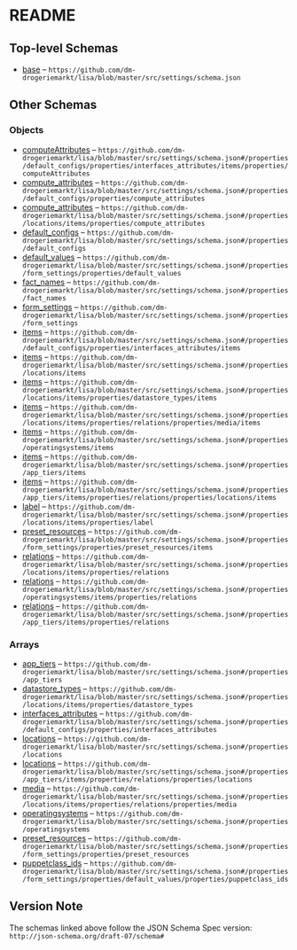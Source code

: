 # README

## Top-level Schemas

-   [base](./settings.md) – `https://github.com/dm-drogeriemarkt/lisa/blob/master/src/settings/schema.json`

## Other Schemas

### Objects

-   [computeAttributes](./settings-properties-default_configs-properties-interfaces_attributes-items-properties-computeattributes.md) – `https://github.com/dm-drogeriemarkt/lisa/blob/master/src/settings/schema.json#/properties/default_configs/properties/interfaces_attributes/items/properties/computeAttributes`
-   [compute_attributes](./settings-properties-default_configs-properties-compute_attributes.md) – `https://github.com/dm-drogeriemarkt/lisa/blob/master/src/settings/schema.json#/properties/default_configs/properties/compute_attributes`
-   [compute_attributes](./settings-properties-locations-items-properties-compute_attributes.md) – `https://github.com/dm-drogeriemarkt/lisa/blob/master/src/settings/schema.json#/properties/locations/items/properties/compute_attributes`
-   [default_configs](./settings-properties-default_configs.md) – `https://github.com/dm-drogeriemarkt/lisa/blob/master/src/settings/schema.json#/properties/default_configs`
-   [default_values](./settings-properties-form_settings-properties-default_values.md) – `https://github.com/dm-drogeriemarkt/lisa/blob/master/src/settings/schema.json#/properties/form_settings/properties/default_values`
-   [fact_names](./settings-properties-fact_names.md) – `https://github.com/dm-drogeriemarkt/lisa/blob/master/src/settings/schema.json#/properties/fact_names`
-   [form_settings](./settings-properties-form_settings.md) – `https://github.com/dm-drogeriemarkt/lisa/blob/master/src/settings/schema.json#/properties/form_settings`
-   [items](./settings-properties-default_configs-properties-interfaces_attributes-items.md) – `https://github.com/dm-drogeriemarkt/lisa/blob/master/src/settings/schema.json#/properties/default_configs/properties/interfaces_attributes/items`
-   [items](./settings-properties-locations-items.md) – `https://github.com/dm-drogeriemarkt/lisa/blob/master/src/settings/schema.json#/properties/locations/items`
-   [items](./settings-properties-locations-items-properties-datastore_types-items.md) – `https://github.com/dm-drogeriemarkt/lisa/blob/master/src/settings/schema.json#/properties/locations/items/properties/datastore_types/items`
-   [items](./settings-properties-locations-items-properties-relations-properties-media-items.md) – `https://github.com/dm-drogeriemarkt/lisa/blob/master/src/settings/schema.json#/properties/locations/items/properties/relations/properties/media/items`
-   [items](./settings-properties-operatingsystems-items.md) – `https://github.com/dm-drogeriemarkt/lisa/blob/master/src/settings/schema.json#/properties/operatingsystems/items`
-   [items](./settings-properties-app_tiers-items.md) – `https://github.com/dm-drogeriemarkt/lisa/blob/master/src/settings/schema.json#/properties/app_tiers/items`
-   [items](./settings-properties-app_tiers-items-properties-relations-properties-locations-items.md) – `https://github.com/dm-drogeriemarkt/lisa/blob/master/src/settings/schema.json#/properties/app_tiers/items/properties/relations/properties/locations/items`
-   [label](./settings-properties-locations-items-properties-label.md "These values will be visible on the host creation form") – `https://github.com/dm-drogeriemarkt/lisa/blob/master/src/settings/schema.json#/properties/locations/items/properties/label`
-   [preset_resources](./settings-properties-form_settings-properties-preset_resources-preset_resources.md) – `https://github.com/dm-drogeriemarkt/lisa/blob/master/src/settings/schema.json#/properties/form_settings/properties/preset_resources/items`
-   [relations](./settings-properties-locations-items-properties-relations.md) – `https://github.com/dm-drogeriemarkt/lisa/blob/master/src/settings/schema.json#/properties/locations/items/properties/relations`
-   [relations](./settings-properties-operatingsystems-items-properties-relations.md) – `https://github.com/dm-drogeriemarkt/lisa/blob/master/src/settings/schema.json#/properties/operatingsystems/items/properties/relations`
-   [relations](./settings-properties-app_tiers-items-properties-relations.md) – `https://github.com/dm-drogeriemarkt/lisa/blob/master/src/settings/schema.json#/properties/app_tiers/items/properties/relations`

### Arrays

-   [app_tiers](./settings-properties-app_tiers.md) – `https://github.com/dm-drogeriemarkt/lisa/blob/master/src/settings/schema.json#/properties/app_tiers`
-   [datastore_types](./settings-properties-locations-items-properties-datastore_types.md) – `https://github.com/dm-drogeriemarkt/lisa/blob/master/src/settings/schema.json#/properties/locations/items/properties/datastore_types`
-   [interfaces_attributes](./settings-properties-default_configs-properties-interfaces_attributes.md) – `https://github.com/dm-drogeriemarkt/lisa/blob/master/src/settings/schema.json#/properties/default_configs/properties/interfaces_attributes`
-   [locations](./settings-properties-locations.md) – `https://github.com/dm-drogeriemarkt/lisa/blob/master/src/settings/schema.json#/properties/locations`
-   [locations](./settings-properties-app_tiers-items-properties-relations-properties-locations.md) – `https://github.com/dm-drogeriemarkt/lisa/blob/master/src/settings/schema.json#/properties/app_tiers/items/properties/relations/properties/locations`
-   [media](./settings-properties-locations-items-properties-relations-properties-media.md) – `https://github.com/dm-drogeriemarkt/lisa/blob/master/src/settings/schema.json#/properties/locations/items/properties/relations/properties/media`
-   [operatingsystems](./settings-properties-operatingsystems.md) – `https://github.com/dm-drogeriemarkt/lisa/blob/master/src/settings/schema.json#/properties/operatingsystems`
-   [preset_resources](./settings-properties-form_settings-properties-preset_resources.md "A set of attributes that can be assigned to a host with one click on a form element") – `https://github.com/dm-drogeriemarkt/lisa/blob/master/src/settings/schema.json#/properties/form_settings/properties/preset_resources`
-   [puppetclass_ids](./settings-properties-form_settings-properties-default_values-properties-puppetclass_ids.md "Puppetclass global ids from Foreman") – `https://github.com/dm-drogeriemarkt/lisa/blob/master/src/settings/schema.json#/properties/form_settings/properties/default_values/properties/puppetclass_ids`

## Version Note

The schemas linked above follow the JSON Schema Spec version: `http://json-schema.org/draft-07/schema#`
